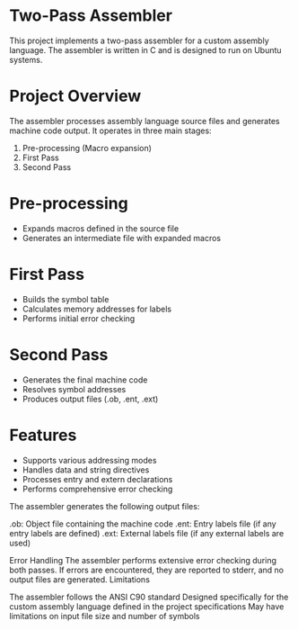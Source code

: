 # Two-Pass Assembler

This project implements a two-pass assembler for a custom assembly language. The assembler is written in C and is designed to run on Ubuntu systems.

# Project Overview

The assembler processes assembly language source files and generates machine code output. It operates in three main stages:

1. Pre-processing (Macro expansion)
2. First Pass
3. Second Pass

# Pre-processing
- Expands macros defined in the source file
- Generates an intermediate file with expanded macros

# First Pass
- Builds the symbol table
- Calculates memory addresses for labels
- Performs initial error checking

# Second Pass
- Generates the final machine code
- Resolves symbol addresses
- Produces output files (.ob, .ent, .ext)

# Features

- Supports various addressing modes
- Handles data and string directives
- Processes entry and extern declarations
- Performs comprehensive error checking

 
The assembler generates the following output files:

.ob: Object file containing the machine code
.ent: Entry labels file (if any entry labels are defined)
.ext: External labels file (if any external labels are used)

Error Handling
The assembler performs extensive error checking during both passes. If errors are encountered, they are reported to stderr, and no output files are generated.
Limitations

The assembler follows the ANSI C90 standard
Designed specifically for the custom assembly language defined in the project specifications
May have limitations on input file size and number of symbols
